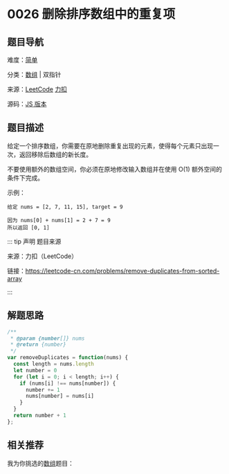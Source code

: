 # 0026 删除排序数组中的重复项



## 题目导航

难度：[简单](/solution/easy/)  

分类：[数组](/art/array.html) | 双指针

来源：[LeetCode](https://leetcode.com/problems/remove-duplicates-from-sorted-array/)  [力扣](https://leetcode-cn.com/problems/remove-duplicates-from-sorted-array/)

源码：[JS 版本](https://github.com/swpuLeo/leetcode/blob/master/src/easy/0026-remove-duplicates-from-sorted-array.js)





## 题目描述

给定一个排序数组，你需要在原地删除重复出现的元素，使得每个元素只出现一次，返回移除后数组的新长度。

不要使用额外的数组空间，你必须在原地修改输入数组并在使用 O(1) 额外空间的条件下完成。

示例：

```
给定 nums = [2, 7, 11, 15], target = 9

因为 nums[0] + nums[1] = 2 + 7 = 9
所以返回 [0, 1]
```



::: tip 声明 题目来源

来源：力扣（LeetCode）

链接：https://leetcode-cn.com/problems/remove-duplicates-from-sorted-array

:::



## 解题思路



```js
/**
 * @param {number[]} nums
 * @return {number}
 */
var removeDuplicates = function(nums) {
  const length = nums.length
  let number = 0
  for (let i = 0; i < length; i++) {
    if (nums[i] !== nums[number]) {
      number += 1
      nums[number] = nums[i]
    }
  }
  return number + 1
};
```



## 相关推荐

我为你挑选的[数组](/art/array.html)题目：